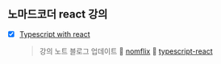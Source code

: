 ## 노마드코더 react 강의
- [x] [Typescript with react](https://velog.io/@fromzoo/TypeScript-with-React)


	> 강의 노트 블로그 업데이트
	> 💾 [nomflix](https://github.com/leemyungju9347/React/tree/main/nomflix)
	> 💾 [typescript-react](https://github.com/leemyungju9347/React/tree/main/typescript-react)


	
